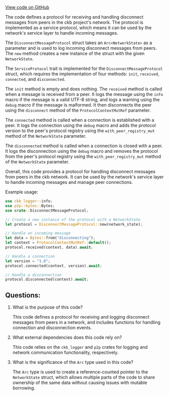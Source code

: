 [View code on GitHub](https://github.com/nervosnetwork/ckb/blob/develop/network/src/protocols/disconnect_message.rs)

The code defines a protocol for receiving and handling disconnect messages from peers in the ckb project's network. The protocol is implemented as a service protocol, which means it can be used by the network's service layer to handle incoming messages.

The `DisconnectMessageProtocol` struct takes an `Arc<NetworkState>` as a parameter and is used to log incoming disconnect messages from peers. The `new` method creates a new instance of the struct with the given `NetworkState`.

The `ServiceProtocol` trait is implemented for the `DisconnectMessageProtocol` struct, which requires the implementation of four methods: `init`, `received`, `connected`, and `disconnected`.

The `init` method is empty and does nothing. The `received` method is called when a message is received from a peer. It logs the message using the `info` macro if the message is a valid UTF-8 string, and logs a warning using the `debug` macro if the message is malformed. It then disconnects the peer using the `disconnect` method of the `ProtocolContextMutRef` parameter.

The `connected` method is called when a connection is established with a peer. It logs the connection using the `debug` macro and adds the protocol version to the peer's protocol registry using the `with_peer_registry_mut` method of the `NetworkState` parameter.

The `disconnected` method is called when a connection is closed with a peer. It logs the disconnection using the `debug` macro and removes the protocol from the peer's protocol registry using the `with_peer_registry_mut` method of the `NetworkState` parameter.

Overall, this code provides a protocol for handling disconnect messages from peers in the ckb network. It can be used by the network's service layer to handle incoming messages and manage peer connections.

Example usage:

```rust
use ckb_logger::info;
use p2p::bytes::Bytes;
use crate::DisconnectMessageProtocol;

// Create a new instance of the protocol with a NetworkState
let protocol = DisconnectMessageProtocol::new(network_state);

// Handle an incoming message
let data = Bytes::from("disconnecting");
let context = ProtocolContextMutRef::default();
protocol.received(context, data).await;

// Handle a connection
let version = "1.0";
protocol.connected(context, version).await;

// Handle a disconnection
protocol.disconnected(context).await;
```
## Questions:
 1. What is the purpose of this code?

    This code defines a protocol for receiving and logging disconnect messages from peers in a network, and includes functions for handling connection and disconnection events.

2. What external dependencies does this code rely on?

    This code relies on the `ckb_logger` and `p2p` crates for logging and network communication functionality, respectively.

3. What is the significance of the `Arc` type used in this code?

    The `Arc` type is used to create a reference-counted pointer to the `NetworkState` struct, which allows multiple parts of the code to share ownership of the same data without causing issues with mutable borrowing.
